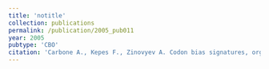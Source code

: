 ```yaml
---
title: 'notitle'
collection: publications
permalink: /publication/2005_pub011
year: 2005
pubtype: 'CBO'
citation: 'Carbone A., Kepes F., Zinovyev A. Codon bias signatures, organisation of microorganisms in codon space and lifestyle. 2005. <i>Mol.Biol.Evol.</i> <b>22</b>(3):547-561. '
---
```

